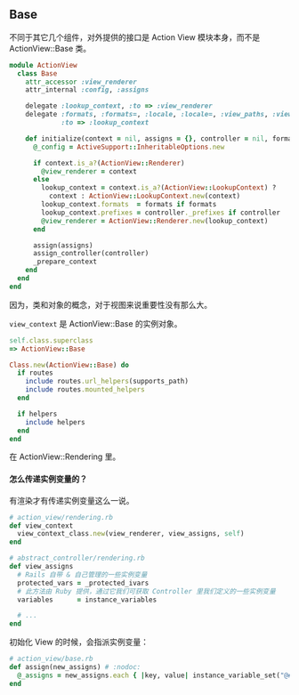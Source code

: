 ## Base

不同于其它几个组件，对外提供的接口是 Action View 模块本身，而不是 ActionView::Base 类。

```ruby
module ActionView
  class Base
    attr_accessor :view_renderer
    attr_internal :config, :assigns

    delegate :lookup_context, :to => :view_renderer
    delegate :formats, :formats=, :locale, :locale=, :view_paths, :view_paths=,
             :to => :lookup_context

    def initialize(context = nil, assigns = {}, controller = nil, formats = nil)
      @_config = ActiveSupport::InheritableOptions.new

      if context.is_a?(ActionView::Renderer)
        @view_renderer = context
      else
        lookup_context = context.is_a?(ActionView::LookupContext) ?
          context : ActionView::LookupContext.new(context)
        lookup_context.formats  = formats if formats
        lookup_context.prefixes = controller._prefixes if controller
        @view_renderer = ActionView::Renderer.new(lookup_context)
      end

      assign(assigns)
      assign_controller(controller)
      _prepare_context
    end
  end
end
```

因为，类和对象的概念，对于视图来说重要性没有那么大。

`view_context` 是 ActionView::Base 的实例对象。

```ruby
self.class.superclass
=> ActionView::Base
```

```ruby
Class.new(ActionView::Base) do
  if routes
    include routes.url_helpers(supports_path)
    include routes.mounted_helpers
  end

  if helpers
    include helpers
  end
end
```

在 ActionView::Rendering 里。

#### 怎么传递实例变量的？

有渲染才有传递实例变量这么一说。

```ruby
# action_view/rendering.rb
def view_context
  view_context_class.new(view_renderer, view_assigns, self)
end
```

```ruby
# abstract_controller/rendering.rb
def view_assigns
  # Rails 自带 & 自己管理的一些实例变量
  protected_vars = _protected_ivars
  # 此方法由 Ruby 提供，通过它我们可获取 Controller 里我们定义的一些实例变量
  variables      = instance_variables

  # ...
end
```

初始化 View 的时候，会指派实例变量：

```ruby
# action_view/base.rb
def assign(new_assigns) # :nodoc:
  @_assigns = new_assigns.each { |key, value| instance_variable_set("@#{key}", value) }
end
```
